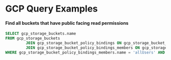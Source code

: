 # GCP Query Examples

#### Find all buckets that have public facing read permissions

```sql
SELECT gcp_storage_buckets.name
FROM gcp_storage_buckets
         JOIN gcp_storage_bucket_policy_bindings ON gcp_storage_bucket_policy_bindings.bucket_id = gcp_storage_buckets.id
         JOIN gcp_storage_bucket_policy_bindings_members ON gcp_storage_bucket_policy_bindings_members.bucket_policy_binding_id = gcp_storage_bucket_policy_bindings.id
WHERE gcp_storage_bucket_policy_bindings_members.name = 'allUsers' AND gcp_storage_bucket_policy_bindings.role = 'roles/storage.objectViewer';
```

